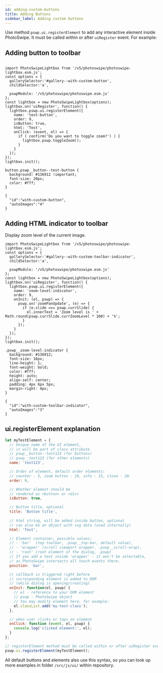 ```yaml
---
id: adding-custom-buttons
title: Adding Buttons
sidebar_label: Adding custom buttons
---
```


Use method `pswp.ui.registerElement` to add any interactive element inside PhotoSwipe. It must be called within or after `uiRegister` event. For example:

## Adding button to toolbar

<!-- PhotoSwipe example block START -->
<div class="pswp-example">

```pswp_example js

import PhotoSwipeLightbox from '/v5/photoswipe/photoswipe-lightbox.esm.js';
const options = {
  gallerySelector:'#gallery--with-custom-button',
  childSelector:'a',
  
  pswpModule: '/v5/photoswipe/photoswipe.esm.js'
};
const lightbox = new PhotoSwipeLightbox(options);
lightbox.on('uiRegister', function() {
  lightbox.pswp.ui.registerElement({
    name: 'test-button',
    order: 9,
    isButton: true,
    html: 'Test',
    onClick: (event, el) => {
      if ( confirm('Do you want to toggle zoom?') ) {
        lightbox.pswp.toggleZoom();
      }
    }
  });
});
lightbox.init();

```

```pswp_example css
button.pswp__button--test-button {
  background: #136912 !important;
  font-size: 20px;
  color: #fff;
}
```



```pswp_example gallery
{ 
  "id":"with-custom-button",
  "autoImages":"4"
}
```

</div> 
<!-- PhotoSwipe example block END -->


## Adding HTML indicator to toolbar

Display zoom level of the current image.

<!-- PhotoSwipe example block START -->
<div class="pswp-example">

```pswp_example js
import PhotoSwipeLightbox from '/v5/photoswipe/photoswipe-lightbox.esm.js';
const options = {
  gallerySelector:'#gallery--with-custom-toolbar-indicator',
  childSelector:'a',
  
  pswpModule: '/v5/photoswipe/photoswipe.esm.js'
};
const lightbox = new PhotoSwipeLightbox(options);
lightbox.on('uiRegister', function() {
  lightbox.pswp.ui.registerElement({
    name: 'zoom-level-indicator',
    order: 9,
    onInit: (el, pswp) => {
      pswp.on('zoomPanUpdate', (e) => {
        if (e.slide === pswp.currSlide) {
          el.innerText = 'Zoom level is ' + Math.round(pswp.currSlide.currZoomLevel * 100) + '%';
        }
      });
    }
  });
});
lightbox.init();
```

```pswp_example css
.pswp__zoom-level-indicator {
  background: #136912;
  font-size: 16px;
  line-height: 1;
  font-weight: bold;
  color: #fff;
  height: auto;
  align-self: center;
  padding: 4px 6px 5px;
  margin-right: 4px;
}
```

```pswp_example gallery
{ 
  "id":"with-custom-toolbar-indicator",
  "autoImages":"3"
}
```

</div> 
<!-- PhotoSwipe example block END -->

## ui.registerElement explanation

```js
let myTestElement = {
  // Unique name of the UI element,
  // it will be part of class attribute
  // pswp__button--test123 (for buttons)
  // pswp__test123 (for other elements)
  name: 'test123',

  // Order of element, default order elements:
  // counter - 5, zoom button - 10, info - 15, close - 20.
  order: 9,

  // Whether element should be 
  // rendered as <button> or <div>
  isButton: true,

  // Button title, optional
  title: 'Button title', 
  
  // html string, will be added inside button, optional
  // can also be an object with svg data (used internally)
  html: 'Test', 

  // Element container, possible values:
  // - 'bar'  (top toolbar, .pswp__top-bar, default value), 
  // - 'wrapper' (scroll viewport wrapper, .pswp__scroll-wrap),
  // - 'root' (root element of the dialog, .pswp) 
  // If you add a text inside 'wrapper' - it won't be selectable,
  // as PhotoSwipe intersects all touch events there.
  position: 'bar',

  // callback is triggered right before 
  // corresponding element is added to DOM
  // (while dialog is opening/creating)
  onInit: function(el, pswp) {
    // el - reference to your DOM element
    // pswp - PhotoSwipe object
    // You may modify element here, for example:
    el.classList.add('my-test-class');
  }, 

  // when user clicks or taps on element
  onClick: function (event, el, pswp) {
    console.log('clicked element:', el);
  }
};

// registerElement method must be called within or after uiRegister event
pswp.ui.registerElement(myTestElement);
```

All default buttons and elements also use this syntax, so you can look up more examples in folder `/src/js/ui/` within repository.